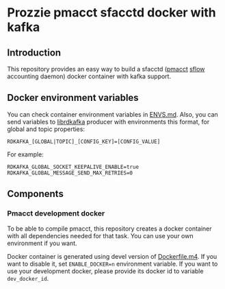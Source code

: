 # Prozzie pmacct sfacctd docker with kafka

## Introduction
This repository provides an easy way to build a sfacctd
([pmacct](http://www.pmacct.net/) [sflow](http://www.sflow.org/) accounting
daemon) docker container with kafka support.

## Docker environment variables
You can check container environment variables in [ENVS.md](ENVS.md). Also, you
can send variables to
[librdkafka](https://github.com/edenhill/librdkafka/blob/master/CONFIGURATION.md)
producer with environments this format, for global and topic properties:

```
RDKAFKA_[GLOBAL|TOPIC]_[CONFIG_KEY]=[CONFIG_VALUE]
```

For example:
```
RDKAFKA_GLOBAL_SOCKET_KEEPALIVE_ENABLE=true
RDKAFKA_GLOBAL_MESSAGE_SEND_MAX_RETRIES=0
```

## Components
### Pmacct development docker
To be able to compile pmacct, this repository creates a docker container with
all dependencies needed for that task. You can use your own environment if you
want.

Docker container is generated using devel version of
[Dockerfile.m4](docker/Dockerfile.m4). If you want to disable it, set
`ENABLE_DOCKER=n` environment variable. If you want to use your development
docker, please provide its docker id to variable `dev_docker_id`.
